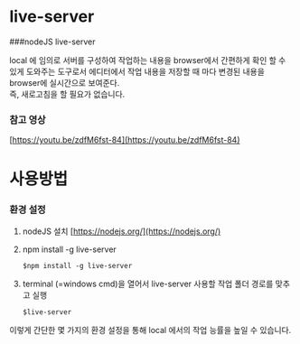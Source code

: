 # live-server
###nodeJS live-server

local 에 임의로 서버를 구성하여 작업하는 내용을 browser에서 간편하게 확인 할 수 있게 도와주는 도구로서 에디터에서 작업 내용을 저장할 때 마다 변경된 내용을 browser에 실시간으로 보여준다.<br>즉, 새로고침을 할 필요가 없습니다.

### 참고 영상
[https://youtu.be/zdfM6fst-84](https://youtu.be/zdfM6fst-84)


# 사용방법
### 환경 설정
01. nodeJS 설치
    [https://nodejs.org/](https://nodejs.org/)
    
02. npm install -g live-server
    ```
    $npm install -g live-server
    ```
   
03. terminal (=windows cmd)을 열어서 live-server 사용할 작업 폴더 경로를 맞추고 실행
    ```
    $live-server
    ```
    
이렇게 간단한 몇 가지의 환경 설정을 통해 local 에서의 작업 능률을 높일 수 있습니다.
